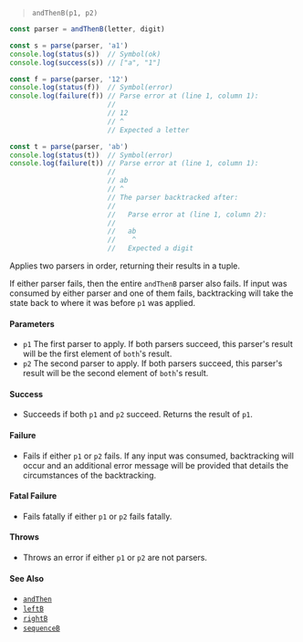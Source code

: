 <!--
 Copyright (c) 2020 Thomas J. Otterson
 
 This software is released under the MIT License.
 https://opensource.org/licenses/MIT
-->

> `andThenB(p1, p2)`

```javascript
const parser = andThenB(letter, digit)

const s = parse(parser, 'a1')
console.log(status(s))  // Symbol(ok)
console.log(success(s)) // ["a", "1"]

const f = parse(parser, '12')
console.log(status(f))  // Symbol(error)
console.log(failure(f)) // Parse error at (line 1, column 1):
                        //
                        // 12
                        // ^
                        // Expected a letter

const t = parse(parser, 'ab')
console.log(status(t))  // Symbol(error)
console.log(failure(t)) // Parse error at (line 1, column 1):
                        //
                        // ab
                        // ^
                        // The parser backtracked after:
                        //
                        //   Parse error at (line 1, column 2):
                        //
                        //   ab
                        //    ^
                        //   Expected a digit
```

Applies two parsers in order, returning their results in a tuple.

If either parser fails, then the entire `andThenB` parser also fails. If input was consumed by either parser and one of them fails, backtracking will take the state back to where it was before `p1` was applied.

#### Parameters

* `p1` The first parser to apply. If both parsers succeed, this parser's result will be the first element of `both`'s result.
* `p2` The second parser to apply. If both parsers succeed, this parser's result will be the second element of `both`'s result.

#### Success

* Succeeds if both `p1` and `p2` succeed. Returns the result of `p1`.

#### Failure

* Fails if either `p1` or `p2` fails. If any input was consumed, backtracking will occur and an additional error message will be provided that details the circumstances of the backtracking.

#### Fatal Failure

* Fails fatally if either `p1` or `p2` fails fatally.

#### Throws

* Throws an error if either `p1` or `p2` are not parsers.

#### See Also

* [`andThen`](andThen.md)
* [`leftB`](leftb.md)
* [`rightB`](rightb.md)
* [`sequenceB`](sequenceb.md)